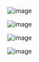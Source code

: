 ![image](https://github.com/abbouformations/springbootV2-springsecurity2-thymeleaf-jpa-mysql/assets/135717843/4ba5ce34-93f0-4bbc-8853-2f663b403b6a)

![image](https://github.com/abbouformations/springbootV2-springsecurity2-thymeleaf-jpa-mysql/assets/135717843/97769c05-ce71-465f-82a7-a14a261c271d)

![image](https://github.com/abbouformations/springbootV2-springsecurity2-thymeleaf-jpa-mysql/assets/135717843/d0ba24d6-f54b-4a9b-b05e-ad82e5a1ba2e)

![image](https://github.com/abbouformations/springbootV2-springsecurity2-thymeleaf-jpa-mysql/assets/135717843/61f10e26-358d-449b-bcb7-d83671d39606)


